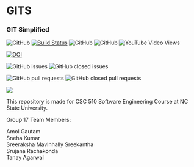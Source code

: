 
# GITS 
### GIT Simplified

![GitHub](https://img.shields.io/github/license/amolgautam25/GITS)
[![Build Status](https://travis-ci.com/amolgautam25/GITS.svg?branch=master)](https://travis-ci.com/amolgautam25/GITS)
![GitHub](https://img.shields.io/badge/language-python-blue.svg)
![GitHub](https://img.shields.io/badge/language-shell-orange.svg)
![YouTube Video Views](https://img.shields.io/youtube/views/cMcftHMtIZ4?style=social)

[![DOI](https://zenodo.org/badge/295480790.svg)](https://zenodo.org/badge/latestdoi/295480790)

![GitHub issues](https://img.shields.io/github/issues/amolgautam25/GITS)
![GitHub closed issues](https://img.shields.io/github/issues-closed/amolgautam25/GITS)

![GitHub pull requests](https://img.shields.io/github/issues-pr/amolgautam25/GITS)
![GitHub closed pull requests](https://img.shields.io/github/issues-pr-closed/amolgautam25/GITS)

[![](https://img.youtube.com/vi/cMcftHMtIZ4/0.jpg)](https://youtu.be/cMcftHMtIZ4 "GITS demo")


This repository is made for CSC 510 Software Engineering Course at NC State University.

Group 17 Team Members: 

Amol Gautam  
Sneha Kumar  
Sreeraksha Mavinhally Sreekantha  
Srujana Rachakonda  
Tanay Agarwal
